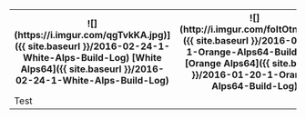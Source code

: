 <table>
  <tr>
    <th>![](https://i.imgur.com/qgTvkKA.jpg)]({{ site.baseurl }}/2016-02-24-1-White-Alps-Build-Log)  
[White Alps64]({{ site.baseurl }}/2016-02-24-1-White-Alps-Build-Log)</th>
    <th>
![](http://i.imgur.com/foItOtnm.jpg)]({{ site.baseurl }}/2016-01-20-1-Orange-Alps64-Build-Log)  
[Orange Alps64]({{ site.baseurl }}/2016-01-20-1-Orange-Alps64-Build-Log)</th>
  </tr>
  <tr>
    <td>Test</td>
    <td></td>
  </tr>
</table>
